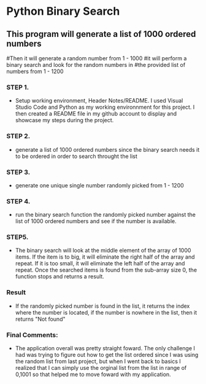 # Python Binary Search

## This program will generate a list of 1000 ordered numbers
#Then it will generate a random number from 1 - 1000 
#it will perform a binary search and look for the random numbers in 
#the provided list of numbers from 1 - 1200

### STEP 1. 
* Setup working environment, Header Notes/README.
I used Visual Studio Code and Python as my working environnment for this project. I then created a README file in my github account to display
and showcase my steps during the project. 

### STEP 2.
* generate a list of 1000 ordered numbers since the binary search needs it to be ordered in order to search throught the list

### STEP 3.
* generate one unique single number randomly picked from 1 - 1200

### STEP 4.
* run the binary search function the randomly picked number against the list of 1000 ordered numbers and see if the number is available.

### STEP5. 
* The binary search will look at the middle element of the array of 1000 items. If the item is to big, it will eliminate the right half of the array and repeat. If it is too small, it will eliminate the left half of the array and repeat. Once the searched items is found from the sub-array size 0, the function stops and returns a result.

### Result
* If the randomly picked number is found in the list, it returns the index where the number is located, if the number is nowhere in the list, then it returns "Not found"

### Final Comments:
* The application overall was pretty straight foward. The only challenge I had was trying to figure out how to get the list ordered since I was using the random list from last project, but when I went back to basics I realized that I can simply use the orginal list from the list in range of 0,1001 so that helped me to move foward with my application.
